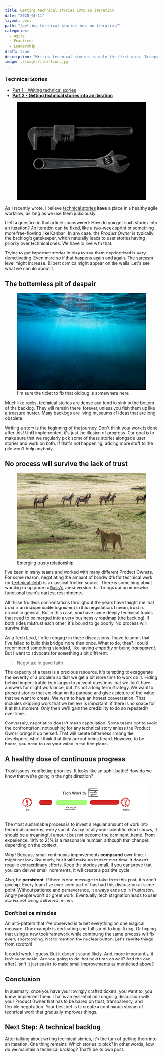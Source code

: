 ```yaml
---
title: Getting technical stories into an iteration
date: "2020-04-11"
layout: post
path: "/getting-technical-stories-into-an-iteration/"
categories:
  - Agile
  - Practices
  - Leadership
draft: true
description: "Writing technical stories is only the first step. Integrating them in an iteration is where progress happens. Don't avoid this discussion"
image: ./images/iteration.jpg
---
```


<div class="guide">

### Technical Stories

- [Part 1 - Writing technical stories](../technical-stories-a-miscast-artifact-of-agile-development/)
- [**Part 2 - Getting technical stories into an iteration**](../getting-technical-stories-into-an-iteration/)

</div>

<figure class="figure figure--left">
  <img src="./images/iteration.jpg" alt="Iteration" />
</figure>

As I recently wrote, I believe [technical stories](../technical-stories-a-miscast-artifact-of-agile-development/) **have** a place in a healthy agile workflow, as long as we use them judiciously.

I left a question in that article unanswered: How do you get such stories into an iteration? An iteration can be fixed, like a two-week sprint or something more free-flowing like Kanban. In any case, the _Product Owner_ is typically the backlog's gatekeeper, which naturally leads to user stories having priority over technical ones. We have to live with that.

Trying to get important stories in play to see them deprioritized is very demotivating. Even more so if that happens again and again. The sarcasm level might increase. Dilbert comics might appear on the walls. Let's see what we can do about it.

## The bottomless pit of despair

<figure class="figure figure--right">
  <img src="./images/bottom.jpg" alt="Bottom" />
  <figcaption class="figure__caption">
  I'm sure the ticket to fix that old bug is somewhere here
  </figcaption>
</figure>

Much like rocks, technical stories are dense and tend to sink to the bottom of the backlog. They will remain there, forever, unless you fish them up like a treasure hunter. Many backlogs are living museums of ideas that are long obsolete.

Writing a story is the beginning of the journey. Don't think your work is done after this! Until implemented, it's just the illusion of progress. Our goal is to make sure that we regularly pick some of these stories alongside user stories and work on both. If that's not happening, adding more stuff to the pile won't help anybody.

## No process will survive the lack of trust

<figure class="figure figure--left">
  <img src="./images/trust.jpg" alt="trust" />
  <figcaption class="figure__caption">
  Emerging trusty relationship
  </figcaption>
</figure>

I've been in many teams and worked with many different Product Owners. For some reason, negotiating the amount of bandwidth for technical work (or [technical debt](https://martinfowler.com/bliki/TechnicalDebt.html)) is a classical friction source. There is something about wanting to upgrade to [Rails's](https://rubyonrails.org/) latest version that brings out an otherwise functional team's darkest resentments. 

All those fruitless confrontations throughout the years have taught me that _trust_ is an indispensable ingredient in this negotiation. I mean, trust is crucial in general. But in this case, you have some deeply technical topics that need to be merged into a very business-y roadmap (the backlog). If both sides mistrust each other, it's bound to go poorly. No process will survive this. 

As a Tech Lead, I often engage in these discussions. I have to admit that I've failed to build this bridge more than once. What to do, then? I could recommend something standard, like having *empathy* or being *transparent*. But I want to advocate for something a bit different:

> Negotiate in good faith

The capacity of a team is a precious resource. It's tempting to exaggerate the severity of a problem so that we get a bit more time to work on it. Hiding behind impenetrable tech jargon to prevent questions that we don't have answers for might work once, but it's not a long term strategy. We want to present stories that are clear on its purpose and give a picture of the value that we want to create. We want to have an honest conversation. That includes skipping work that we believe is important, if there is no space for it at this moment. Only then we'll gain the credibility to do so repeatedly over time.

Conversely, negotiation doesn't mean capitulation. Some teams opt to avoid the confrontation, not pushing for any technical story unless the Product Owner brings it up herself. That will create bitterness among the developers, who'll think that they are not being heard. However, to be heard, you need to use your voice in the first place.

## A healthy dose of continuous progress

Trust issues, conflicting priorities. It looks like an uphill battle! How do we know that we're going in the right direction?

<figure class="figure">
  <img src="./images/balance.png" alt="balance" />
</figure>

The most sustainable process is to invest a regular amount of work into technical concerns, every sprint. As my totally non-scientific chart shows, it should be a meaningful amount but not become the dominant theme. From experience, 10% to 25% is a reasonable number, although that changes depending on the context.

_Why?_ Because small continuous improvements **compound** over time. It might not look like much, but it **will** make an impact over time. It doesn't require extraordinary efforts. Keep the stories small. If you can prove that you can deliver small increments, it will create a positive cycle.

Also, be **persistent**. If there is one message to take from this post, it's don't give up. Every team I've ever been part of has had this discussion at some point. Without patience and perseverance, it always ends up in frustration. Angry people won't do great work. Eventually, tech stagnation leads to user stories not being delivered, either.

### Don't bet on miracles 

An anti-pattern that I've observed is to bet everything on one magical measure. One example is dedicating one full sprint to bug-fixing. Or hoping that using a new tool/framework while continuing the same process will fix every shortcoming. Not to mention the nuclear button: Let's rewrite things from *scratch*!

It could work, I guess. But it doesn't sound likely. And, more importantly, it isn't sustainable. Are you going to do that next time as well? And the one after? Isn't it just easier to make small improvements as mentioned above?

## Conclusion

In summary, once you have your lovingly crafted tickets, you want to, you know, implement them. That is an essential and ongoing discussion with your Product Owner that has to be based on trust, transparency, and flexible negotiation. Your best bet is to create a continuous stream of technical work that gradually improves things.

## Next Step: A technical backlog

After talking about writing technical stories, it's the turn of getting them into an iteration. One thing remains: Which stories to pick? In other words, how do we maintain a technical backlog? That'll be its own post.


